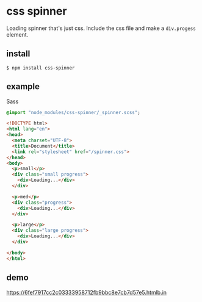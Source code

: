 # css spinner

Loading spinner that's just css. Include the css file and make a `div.progess` element.

## install

    $ npm install css-spinner

## example

Sass

```sass
@import "node_modules/css-spinner/_spinner.scss";
```

```html
<!DOCTYPE html>
<html lang="en">
<head>
  <meta charset="UTF-8">
  <title>Document</title>
  <link rel="stylesheet" href="/spinner.css">
</head>
<body>
  <p>small</p>
  <div class="small progress">
    <div>Loading...</div>
  </div>

  <p>med</p>
  <div class="progress">
    <div>Loading...</div>
  </div>

  <p>large</p>
  <div class="large progress">
    <div>Loading...</div>
  </div>

</body>
</html>
```

## demo 

https://6fef7917cc2c03333958712fb9bbc8e7cb7d57e5.htmlb.in
